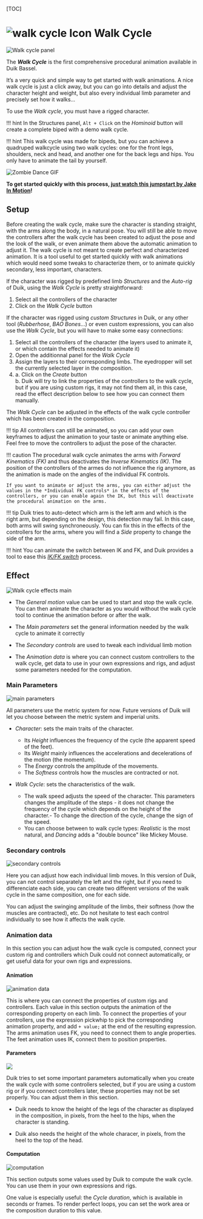 [TOC]

# ![walk cycle Icon](img\duik-icons\automation\walkcycle-icon-r.png) Walk Cycle

![Walk cycle panel](img\duik-screenshots\S-Rigging\S-Rigging-Automations\WalkCycle.PNG)

The ***Walk Cycle*** is the first comprehensive procedural animation available in Duik Bassel.

It’s a very quick and simple way to get started with walk animations. A nice walk cycle is just a click away, but you can go into details and adjust the character height and weight, but also every individual limb parameter and precisely set how it walks…

To use the *Walk cycle*, you must have a rigged character.

!!! hint
    In the Structures panel, `Alt + Click` on the *Hominoid* button will create a complete biped with a demo walk cycle.

!!! hint
    This walk cycle was made for bipeds, but you can achieve a quadruped walkcycle using two walk cycles: one for the front legs, shoulders, neck and head, and another one for the back legs and hips. You only have to animate the tail by yourself.

![Zombie Dance GIF](img/examples/zombiedancerig.gif)

**To get started quickly with this process, [just watch this jumpstart by Jake In Motion](https://www.youtube.com/watch?v=i63vPXJ00r0)!**

## Setup

Before creating the walk cycle, make sure the character is standing straight, with the arms along the body, in a natural pose.
You will still be able to move the controllers after the walk cycle has been created to adjust the pose and the look of the walk, or even animate them above the automatic animation to adjust it.
The walk cycle is not meant to create perfect and characterized animation. It is a tool useful to get started quickly with walk animations which would need some tweaks to characterize them, or to animate quickly secondary, less important, characters.

If the character was rigged by predefined limb *Structures* and the *Auto-rig* of Duik, using the *Walk Cycle* is pretty straightforward:

1. Select all the controllers of the character
2. Click on the *Walk Cycle* button

If the character was rigged using *custom Structures* in Duik, or any other tool (*Rubberhose*, *BAO Bones*...) or even custom expressions, you can also use the *Walk Cycle*, but you will have to make some easy connections:

1. Select all the controllers of the character (the layers used to animate it, or which contain the effects needed to animate it)
2. Open the additionnal panel for the *Walk Cycle*
3. Assign the layers to their corresponding limbs. The eyedropper will set the currently selected layer in the composition.
4. a. Click on the *Create* button  
    b. Duik will try to link the properties of the controllers to the walk cycle, but if you are using custom rigs, it may not find them all, in this case, read the effect description below to see how you can connect them manually.

The *Walk Cycle* can be adjusted in the effects of the walk cycle controller which has been created in the composition.

!!! tip
    All controllers can still be animated, so you can add your own keyframes to adjust the animation to your taste or animate anything else. Feel free to move the controllers to adjust the pose of the character.

!!! caution
    The procedural walk cycle animates the arms with *Forward Kinematics (FK)* and thus deactivates the *Inverse Kinematics (IK)*. The position of the controllers of the armes do not influence the rig anymore, as the animation is made on the angles of the individual FK controls.

    If you want to animate or adjust the arms, you can either adjust the values in the *Individual FK controls* in the effects of the controllers, or you can enable again the IK, but this will deactivate the procedural animation on the arms.
    
!!! tip
    Duik tries to auto-detect which arm is the left arm and which is the right arm, but depending on the design, this detection may fail. In this case, both arms will swing synchroneously.
    You can fix this in the effects of the controllers for the arms, where you will find a *Side* property to change the side of the arm.

!!! hint
    You can animate the switch between IK and FK, and Duik provides a tool to ease this [*IK/FK switch*](ik-fk-switch.md) process.


## Effect

![Walk cycle effects main](img\duik-screenshots\S-Rigging\S-Rigging-Automations\Walkcycle-effectsmain.PNG)

- The *General motion* value can be used to start and stop the walk cycle. You can then animate the character as you would without the walk cycle tool to continue the animation before or after the walk.

- The *Main parameters* set the general information needed by the walk cycle to animate it correctly

- The *Secondary controls* are used to tweak each individual limb motion

- The *Animation data* is where you can connect custom controllers to the walk cycle, get data to use in your own expressions and rigs, and adjust some parameters needed for the computation.

### Main Parameters

![main parameters](img\duik-screenshots\S-Rigging\S-Rigging-Automations\Walkcycle-effects-detail\mainparameters.png)

All parameters use the metric system for now. Future versions of Duik will let you choose between the metric system and imperial units.

- *Character*: sets the main traits of the character.

    - Its *Height* influences the frequency of the cycle (the apparent speed of the feet).
    - Its *Weight* mainly influences the accelerations and decelerations of the motion (the momentum).
    - The *Energy* controls the amplitude of the movements.
    - The *Softness* controls how the muscles are contracted or not.

- *Walk Cycle*: sets the characteristics of the walk.

    - The walk speed adjusts the speed of the character. This parameters changes the amplitude of the steps - it does not change the frequency of the cycle which depends on the height of the character.- To change the direction of the cycle, change the sign of the speed.
    - You can choose between to walk cycle types: *Realistic* is the most natural, and *Dancing* adds a "double bounce" like Mickey Mouse.

### Secondary controls

![secondary controls](img\duik-screenshots\S-Rigging\S-Rigging-Automations\Walkcycle-effects-detail\secondarycontrols.png)

Here you can adjust how each individual limb moves. In this version of Duik, you can not control separately the left and the right, but if you need to differenciate each side, you can create two different versions of the walk cycle in the same composition, one for each side.

You can adjust the swinging amplitude of the limbs, their softness (how the muscles are contracted), etc. Do not hesitate to test each control individually to see how it affects the walk cycle.

### Animation data

In this section you can adjust how the walk cycle is computed, connect your custom rig and controllers which Duik could not connect automatically, or get useful data for your own rigs and expressions.

#### Animation

![animation data](img\duik-screenshots\S-Rigging\S-Rigging-Automations\Walkcycle-effects-detail\animationdata.png)

This is where you can connect the properties of custom rigs and controllers. Each value in this section outputs the animation of the corresponding property on each limb. To connect the properties of your controllers, use the expression pickwhip to pick the corresponding animation property, and add `+ value;` at the end of the resulting expression.
The arms animation uses FK, you need to connect them to angle properties.
The feet animation uses IK, connect them to position properties.

#### Parameters

![](img\duik-screenshots\S-Rigging\S-Rigging-Automations\Walkcycle-effects-detail\animdata-parameters.png)

Duik tries to set some important parameters automatically when you create the walk cycle with some controllers selected, but if you are using a custom rig or if you connect controllers later, these properties may not be set properly. You can adjust them in this section.

- Duik needs to know the height of the legs of the character as displayed in the composition, in pixels, from the heel to the hips, when the character is standing.

- Duik also needs the height of the whole characer, in pixels, from the heel to the top of the head.

#### Computation

![computation](img\duik-screenshots\S-Rigging\S-Rigging-Automations\Walkcycle-effects-detail\computation.png)

This section outputs some values used by Duik to compute the walk cycle. You can use them in your own expressions and rigs.

One value is especially useful: the *Cycle duration*, which is available in seconds or frames. To render perfect loops, you can set the work area or the composition duration to this value.
